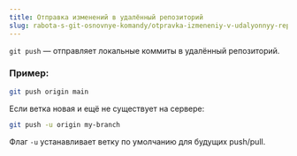 ```yaml
---
title: Отправка изменений в удалённый репозиторий
slug: rabota-s-git-osnovnye-komandy/otpravka-izmeneniy-v-udalyonnyy-repozitoriy
---
```


`git push` — отправляет локальные коммиты в удалённый репозиторий.

### Пример:

```bash
git push origin main
```

Если ветка новая и ещё не существует на сервере:

```bash
git push -u origin my-branch
```

Флаг `-u` устанавливает ветку по умолчанию для будущих push/pull.
